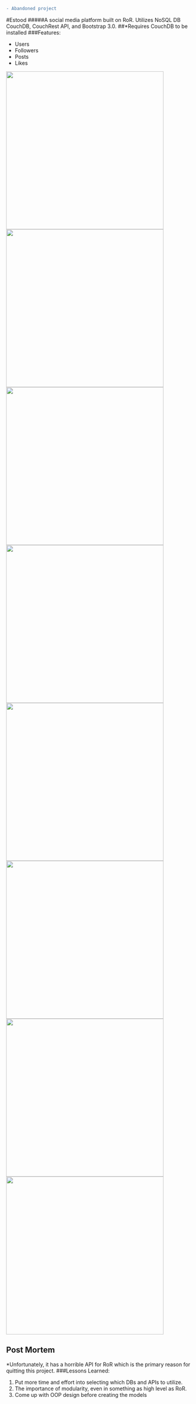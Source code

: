 ```diff
- Abandoned project
```
#Estood
#####A social media platform built on RoR. Utilizes NoSQL DB CouchDB, CouchRest API, and Bootstrap 3.0.
##*Requires CouchDB to be installed
###Features:
 * Users
 * Followers
 * Posts
 * Likes

<img src="http://puu.sh/sesWf/b87e4618a5.png" width="425">
<img src="http://puu.sh/setx9/e4d549f659.png" width="425">
<img src="http://puu.sh/setDn/7a0d270872.png" width="425">
<img src="http://puu.sh/setTV/bc8d99aa5f.png" width="425">
<img src="http://puu.sh/setUW/b34d511b8b.png" width="425">
<img src="http://puu.sh/setWx/26e6630313.png" width="425">
<img src="http://puu.sh/seu1q/5571d55b9d.png" width="425">
<img src="http://puu.sh/seu2a/9b5a3597b1.png" width="425">

## Post Mortem
*Unfortunately, it has a horrible API for RoR which is the primary reason for quitting this project.
###Lessons Learned: 
1. Put more time and effort into selecting which DBs and APIs to utilize.
2. The importance of modularity, even in something as high level as RoR.
3. Come up with OOP design before creating the models

